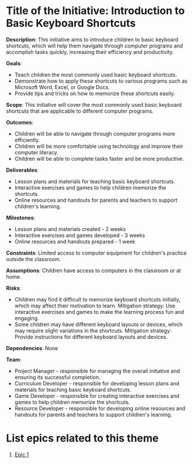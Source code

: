 # Title of the Initiative: Introduction to Basic Keyboard Shortcuts

**Description**: This initiative aims to introduce children to basic keyboard shortcuts, which will help them navigate through computer programs and accomplish tasks quickly, increasing their efficiency and productivity.

**Goals**:

* Teach children the most commonly used basic keyboard shortcuts.
* Demonstrate how to apply these shortcuts to various programs such as Microsoft Word, Excel, or Google Docs.
* Provide tips and tricks on how to memorize these shortcuts easily.

**Scope**: This initiative will cover the most commonly used basic keyboard shortcuts that are applicable to different computer programs.

**Outcomes**:

* Children will be able to navigate through computer programs more efficiently.
* Children will be more comfortable using technology and improve their computer literacy.
* Children will be able to complete tasks faster and be more productive.

**Deliverables**:

* Lesson plans and materials for teaching basic keyboard shortcuts.
* Interactive exercises and games to help children memorize the shortcuts.
* Online resources and handouts for parents and teachers to support children's learning.

**Milestones**:

* Lesson plans and materials created - 2 weeks
* Interactive exercises and games developed - 3 weeks
* Online resources and handouts prepared - 1 week

**Constraints**: Limited access to computer equipment for children's practice outside the classroom.

**Assumptions**: Children have access to computers in the classroom or at home.

**Risks**:
* Children may find it difficult to memorize keyboard shortcuts initially, which may affect their motivation to learn. Mitigation strategy: Use interactive exercises and games to make the learning process fun and engaging.
* Some children may have different keyboard layouts or devices, which may require slight variations in the shortcuts. Mitigation strategy: Provide instructions for different keyboard layouts and devices.

**Dependencies**: None

**Team**:
* Project Manager - responsible for managing the overall initiative and ensuring its successful completion.
* Curriculum Developer - responsible for developing lesson plans and materials for teaching basic keyboard shortcuts.
* Game Developer - responsible for creating interactive exercises and games to help children memorize the shortcuts.
* Resource Developer - responsible for developing online resources and handouts for parents and teachers to support children's learning.

# List epics related to this theme
1. [Epic 1](documentation/templates/theme/initiatives/epics/epic_template.md)
